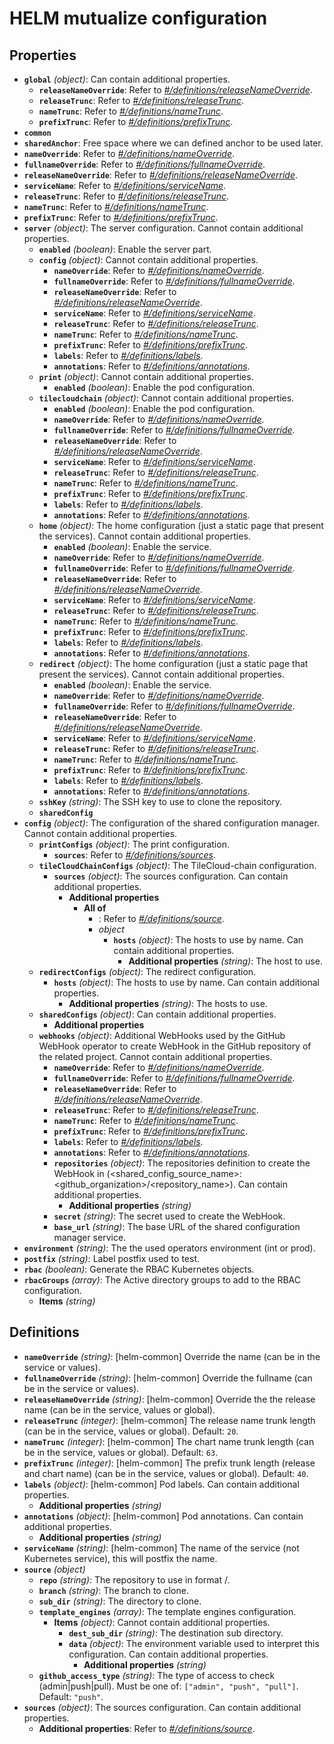# HELM mutualize configuration

## Properties

- <a id="properties/global"></a>**`global`** _(object)_: Can contain additional properties.
  - <a id="properties/global/properties/releaseNameOverride"></a>**`releaseNameOverride`**: Refer to _[#/definitions/releaseNameOverride](#definitions/releaseNameOverride)_.
  - <a id="properties/global/properties/releaseTrunc"></a>**`releaseTrunc`**: Refer to _[#/definitions/releaseTrunc](#definitions/releaseTrunc)_.
  - <a id="properties/global/properties/nameTrunc"></a>**`nameTrunc`**: Refer to _[#/definitions/nameTrunc](#definitions/nameTrunc)_.
  - <a id="properties/global/properties/prefixTrunc"></a>**`prefixTrunc`**: Refer to _[#/definitions/prefixTrunc](#definitions/prefixTrunc)_.
- <a id="properties/common"></a>**`common`**
- <a id="properties/sharedAnchor"></a>**`sharedAnchor`**: Free space where we can defined anchor to be used later.
- <a id="properties/nameOverride"></a>**`nameOverride`**: Refer to _[#/definitions/nameOverride](#definitions/nameOverride)_.
- <a id="properties/fullnameOverride"></a>**`fullnameOverride`**: Refer to _[#/definitions/fullnameOverride](#definitions/fullnameOverride)_.
- <a id="properties/releaseNameOverride"></a>**`releaseNameOverride`**: Refer to _[#/definitions/releaseNameOverride](#definitions/releaseNameOverride)_.
- <a id="properties/serviceName"></a>**`serviceName`**: Refer to _[#/definitions/serviceName](#definitions/serviceName)_.
- <a id="properties/releaseTrunc"></a>**`releaseTrunc`**: Refer to _[#/definitions/releaseTrunc](#definitions/releaseTrunc)_.
- <a id="properties/nameTrunc"></a>**`nameTrunc`**: Refer to _[#/definitions/nameTrunc](#definitions/nameTrunc)_.
- <a id="properties/prefixTrunc"></a>**`prefixTrunc`**: Refer to _[#/definitions/prefixTrunc](#definitions/prefixTrunc)_.
- <a id="properties/server"></a>**`server`** _(object)_: The server configuration. Cannot contain additional properties.
  - <a id="properties/server/properties/enabled"></a>**`enabled`** _(boolean)_: Enable the server part.
  - <a id="properties/server/properties/config"></a>**`config`** _(object)_: Cannot contain additional properties.
    - <a id="properties/server/properties/config/properties/nameOverride"></a>**`nameOverride`**: Refer to _[#/definitions/nameOverride](#definitions/nameOverride)_.
    - <a id="properties/server/properties/config/properties/fullnameOverride"></a>**`fullnameOverride`**: Refer to _[#/definitions/fullnameOverride](#definitions/fullnameOverride)_.
    - <a id="properties/server/properties/config/properties/releaseNameOverride"></a>**`releaseNameOverride`**: Refer to _[#/definitions/releaseNameOverride](#definitions/releaseNameOverride)_.
    - <a id="properties/server/properties/config/properties/serviceName"></a>**`serviceName`**: Refer to _[#/definitions/serviceName](#definitions/serviceName)_.
    - <a id="properties/server/properties/config/properties/releaseTrunc"></a>**`releaseTrunc`**: Refer to _[#/definitions/releaseTrunc](#definitions/releaseTrunc)_.
    - <a id="properties/server/properties/config/properties/nameTrunc"></a>**`nameTrunc`**: Refer to _[#/definitions/nameTrunc](#definitions/nameTrunc)_.
    - <a id="properties/server/properties/config/properties/prefixTrunc"></a>**`prefixTrunc`**: Refer to _[#/definitions/prefixTrunc](#definitions/prefixTrunc)_.
    - <a id="properties/server/properties/config/properties/labels"></a>**`labels`**: Refer to _[#/definitions/labels](#definitions/labels)_.
    - <a id="properties/server/properties/config/properties/annotations"></a>**`annotations`**: Refer to _[#/definitions/annotations](#definitions/annotations)_.
  - <a id="properties/server/properties/print"></a>**`print`** _(object)_: Cannot contain additional properties.
    - <a id="properties/server/properties/print/properties/enabled"></a>**`enabled`** _(boolean)_: Enable the pod configuration.
  - <a id="properties/server/properties/tilecloudchain"></a>**`tilecloudchain`** _(object)_: Cannot contain additional properties.
    - <a id="properties/server/properties/tilecloudchain/properties/enabled"></a>**`enabled`** _(boolean)_: Enable the pod configuration.
    - <a id="properties/server/properties/tilecloudchain/properties/nameOverride"></a>**`nameOverride`**: Refer to _[#/definitions/nameOverride](#definitions/nameOverride)_.
    - <a id="properties/server/properties/tilecloudchain/properties/fullnameOverride"></a>**`fullnameOverride`**: Refer to _[#/definitions/fullnameOverride](#definitions/fullnameOverride)_.
    - <a id="properties/server/properties/tilecloudchain/properties/releaseNameOverride"></a>**`releaseNameOverride`**: Refer to _[#/definitions/releaseNameOverride](#definitions/releaseNameOverride)_.
    - <a id="properties/server/properties/tilecloudchain/properties/serviceName"></a>**`serviceName`**: Refer to _[#/definitions/serviceName](#definitions/serviceName)_.
    - <a id="properties/server/properties/tilecloudchain/properties/releaseTrunc"></a>**`releaseTrunc`**: Refer to _[#/definitions/releaseTrunc](#definitions/releaseTrunc)_.
    - <a id="properties/server/properties/tilecloudchain/properties/nameTrunc"></a>**`nameTrunc`**: Refer to _[#/definitions/nameTrunc](#definitions/nameTrunc)_.
    - <a id="properties/server/properties/tilecloudchain/properties/prefixTrunc"></a>**`prefixTrunc`**: Refer to _[#/definitions/prefixTrunc](#definitions/prefixTrunc)_.
    - <a id="properties/server/properties/tilecloudchain/properties/labels"></a>**`labels`**: Refer to _[#/definitions/labels](#definitions/labels)_.
    - <a id="properties/server/properties/tilecloudchain/properties/annotations"></a>**`annotations`**: Refer to _[#/definitions/annotations](#definitions/annotations)_.
  - <a id="properties/server/properties/home"></a>**`home`** _(object)_: The home configuration (just a static page that present the services). Cannot contain additional properties.
    - <a id="properties/server/properties/home/properties/enabled"></a>**`enabled`** _(boolean)_: Enable the service.
    - <a id="properties/server/properties/home/properties/nameOverride"></a>**`nameOverride`**: Refer to _[#/definitions/nameOverride](#definitions/nameOverride)_.
    - <a id="properties/server/properties/home/properties/fullnameOverride"></a>**`fullnameOverride`**: Refer to _[#/definitions/fullnameOverride](#definitions/fullnameOverride)_.
    - <a id="properties/server/properties/home/properties/releaseNameOverride"></a>**`releaseNameOverride`**: Refer to _[#/definitions/releaseNameOverride](#definitions/releaseNameOverride)_.
    - <a id="properties/server/properties/home/properties/serviceName"></a>**`serviceName`**: Refer to _[#/definitions/serviceName](#definitions/serviceName)_.
    - <a id="properties/server/properties/home/properties/releaseTrunc"></a>**`releaseTrunc`**: Refer to _[#/definitions/releaseTrunc](#definitions/releaseTrunc)_.
    - <a id="properties/server/properties/home/properties/nameTrunc"></a>**`nameTrunc`**: Refer to _[#/definitions/nameTrunc](#definitions/nameTrunc)_.
    - <a id="properties/server/properties/home/properties/prefixTrunc"></a>**`prefixTrunc`**: Refer to _[#/definitions/prefixTrunc](#definitions/prefixTrunc)_.
    - <a id="properties/server/properties/home/properties/labels"></a>**`labels`**: Refer to _[#/definitions/labels](#definitions/labels)_.
    - <a id="properties/server/properties/home/properties/annotations"></a>**`annotations`**: Refer to _[#/definitions/annotations](#definitions/annotations)_.
  - <a id="properties/server/properties/redirect"></a>**`redirect`** _(object)_: The home configuration (just a static page that present the services). Cannot contain additional properties.
    - <a id="properties/server/properties/redirect/properties/enabled"></a>**`enabled`** _(boolean)_: Enable the service.
    - <a id="properties/server/properties/redirect/properties/nameOverride"></a>**`nameOverride`**: Refer to _[#/definitions/nameOverride](#definitions/nameOverride)_.
    - <a id="properties/server/properties/redirect/properties/fullnameOverride"></a>**`fullnameOverride`**: Refer to _[#/definitions/fullnameOverride](#definitions/fullnameOverride)_.
    - <a id="properties/server/properties/redirect/properties/releaseNameOverride"></a>**`releaseNameOverride`**: Refer to _[#/definitions/releaseNameOverride](#definitions/releaseNameOverride)_.
    - <a id="properties/server/properties/redirect/properties/serviceName"></a>**`serviceName`**: Refer to _[#/definitions/serviceName](#definitions/serviceName)_.
    - <a id="properties/server/properties/redirect/properties/releaseTrunc"></a>**`releaseTrunc`**: Refer to _[#/definitions/releaseTrunc](#definitions/releaseTrunc)_.
    - <a id="properties/server/properties/redirect/properties/nameTrunc"></a>**`nameTrunc`**: Refer to _[#/definitions/nameTrunc](#definitions/nameTrunc)_.
    - <a id="properties/server/properties/redirect/properties/prefixTrunc"></a>**`prefixTrunc`**: Refer to _[#/definitions/prefixTrunc](#definitions/prefixTrunc)_.
    - <a id="properties/server/properties/redirect/properties/labels"></a>**`labels`**: Refer to _[#/definitions/labels](#definitions/labels)_.
    - <a id="properties/server/properties/redirect/properties/annotations"></a>**`annotations`**: Refer to _[#/definitions/annotations](#definitions/annotations)_.
  - <a id="properties/server/properties/sshKey"></a>**`sshKey`** _(string)_: The SSH key to use to clone the repository.
  - <a id="properties/server/properties/sharedConfig"></a>**`sharedConfig`**
- <a id="properties/config"></a>**`config`** _(object)_: The configuration of the shared configuration manager. Cannot contain additional properties.
  - <a id="properties/config/properties/printConfigs"></a>**`printConfigs`** _(object)_: The print configuration.
    - <a id="properties/config/properties/printConfigs/properties/sources"></a>**`sources`**: Refer to _[#/definitions/sources](#definitions/sources)_.
  - <a id="properties/config/properties/tileCloudChainConfigs"></a>**`tileCloudChainConfigs`** _(object)_: The TileCloud-chain configuration.
    - <a id="properties/config/properties/tileCloudChainConfigs/properties/sources"></a>**`sources`** _(object)_: The sources configuration. Can contain additional properties.
      - <a id="properties/config/properties/tileCloudChainConfigs/properties/sources/additionalProperties"></a>**Additional properties**
        - **All of**
          - <a id="properties/config/properties/tileCloudChainConfigs/properties/sources/additionalProperties/allOf/0"></a>: Refer to _[#/definitions/source](#definitions/source)_.
          - <a id="properties/config/properties/tileCloudChainConfigs/properties/sources/additionalProperties/allOf/1"></a>_object_
            - <a id="properties/config/properties/tileCloudChainConfigs/properties/sources/additionalProperties/allOf/1/properties/hosts"></a>**`hosts`** _(object)_: The hosts to use by name. Can contain additional properties.
              - <a id="properties/config/properties/tileCloudChainConfigs/properties/sources/additionalProperties/allOf/1/properties/hosts/additionalProperties"></a>**Additional properties** _(string)_: The host to use.
  - <a id="properties/config/properties/redirectConfigs"></a>**`redirectConfigs`** _(object)_: The redirect configuration.
    - <a id="properties/config/properties/redirectConfigs/properties/hosts"></a>**`hosts`** _(object)_: The hosts to use by name. Can contain additional properties.
      - <a id="properties/config/properties/redirectConfigs/properties/hosts/additionalProperties"></a>**Additional properties** _(string)_: The hosts to use.
  - <a id="properties/config/properties/sharedConfigs"></a>**`sharedConfigs`** _(object)_: Can contain additional properties.
    - <a id="properties/config/properties/sharedConfigs/additionalProperties"></a>**Additional properties**
  - <a id="properties/config/properties/webhooks"></a>**`webhooks`** _(object)_: Additional WebHooks used by the GitHub WebHook operator to create WebHook in the GitHub repository of the related project. Cannot contain additional properties.
    - <a id="properties/config/properties/webhooks/properties/nameOverride"></a>**`nameOverride`**: Refer to _[#/definitions/nameOverride](#definitions/nameOverride)_.
    - <a id="properties/config/properties/webhooks/properties/fullnameOverride"></a>**`fullnameOverride`**: Refer to _[#/definitions/fullnameOverride](#definitions/fullnameOverride)_.
    - <a id="properties/config/properties/webhooks/properties/releaseNameOverride"></a>**`releaseNameOverride`**: Refer to _[#/definitions/releaseNameOverride](#definitions/releaseNameOverride)_.
    - <a id="properties/config/properties/webhooks/properties/releaseTrunc"></a>**`releaseTrunc`**: Refer to _[#/definitions/releaseTrunc](#definitions/releaseTrunc)_.
    - <a id="properties/config/properties/webhooks/properties/nameTrunc"></a>**`nameTrunc`**: Refer to _[#/definitions/nameTrunc](#definitions/nameTrunc)_.
    - <a id="properties/config/properties/webhooks/properties/prefixTrunc"></a>**`prefixTrunc`**: Refer to _[#/definitions/prefixTrunc](#definitions/prefixTrunc)_.
    - <a id="properties/config/properties/webhooks/properties/labels"></a>**`labels`**: Refer to _[#/definitions/labels](#definitions/labels)_.
    - <a id="properties/config/properties/webhooks/properties/annotations"></a>**`annotations`**: Refer to _[#/definitions/annotations](#definitions/annotations)_.
    - <a id="properties/config/properties/webhooks/properties/repositories"></a>**`repositories`** _(object)_: The repositories definition to create the WebHook in (<shared_config_source_name>: <github_organization>/<repository_name>). Can contain additional properties.
      - <a id="properties/config/properties/webhooks/properties/repositories/additionalProperties"></a>**Additional properties** _(string)_
    - <a id="properties/config/properties/webhooks/properties/secret"></a>**`secret`** _(string)_: The secret used to create the WebHook.
    - <a id="properties/config/properties/webhooks/properties/base_url"></a>**`base_url`** _(string)_: The base URL of the shared configuration manager service.
- <a id="properties/environment"></a>**`environment`** _(string)_: The the used operators environment (int or prod).
- <a id="properties/postfix"></a>**`postfix`** _(string)_: Label postfix used to test.
- <a id="properties/rbac"></a>**`rbac`** _(boolean)_: Generate the RBAC Kubernetes objects.
- <a id="properties/rbacGroups"></a>**`rbacGroups`** _(array)_: The Active directory groups to add to the RBAC configuration.
  - <a id="properties/rbacGroups/items"></a>**Items** _(string)_

## Definitions

- <a id="definitions/nameOverride"></a>**`nameOverride`** _(string)_: [helm-common] Override the name (can be in the service or values).
- <a id="definitions/fullnameOverride"></a>**`fullnameOverride`** _(string)_: [helm-common] Override the fullname (can be in the service or values).
- <a id="definitions/releaseNameOverride"></a>**`releaseNameOverride`** _(string)_: [helm-common] Override the the release name (can be in the service, values or global).
- <a id="definitions/releaseTrunc"></a>**`releaseTrunc`** _(integer)_: [helm-common] The release name trunk length (can be in the service, values or global). Default: `20`.
- <a id="definitions/nameTrunc"></a>**`nameTrunc`** _(integer)_: [helm-common] The chart name trunk length (can be in the service, values or global). Default: `63`.
- <a id="definitions/prefixTrunc"></a>**`prefixTrunc`** _(integer)_: [helm-common] The prefix trunk length (release and chart name) (can be in the service, values or global). Default: `40`.
- <a id="definitions/labels"></a>**`labels`** _(object)_: [helm-common] Pod labels. Can contain additional properties.
  - <a id="definitions/labels/additionalProperties"></a>**Additional properties** _(string)_
- <a id="definitions/annotations"></a>**`annotations`** _(object)_: [helm-common] Pod annotations. Can contain additional properties.
  - <a id="definitions/annotations/additionalProperties"></a>**Additional properties** _(string)_
- <a id="definitions/serviceName"></a>**`serviceName`** _(string)_: [helm-common] The name of the service (not Kubernetes service), this will postfix the name.
- <a id="definitions/source"></a>**`source`** _(object)_
  - <a id="definitions/source/properties/repo"></a>**`repo`** _(string)_: The repository to use in format <org>/<repo>.
  - <a id="definitions/source/properties/branch"></a>**`branch`** _(string)_: The branch to clone.
  - <a id="definitions/source/properties/sub_dir"></a>**`sub_dir`** _(string)_: The directory to clone.
  - <a id="definitions/source/properties/template_engines"></a>**`template_engines`** _(array)_: The template engines configuration.
    - <a id="definitions/source/properties/template_engines/items"></a>**Items** _(object)_: Cannot contain additional properties.
      - <a id="definitions/source/properties/template_engines/items/properties/dest_sub_dir"></a>**`dest_sub_dir`** _(string)_: The destination sub directory.
      - <a id="definitions/source/properties/template_engines/items/properties/data"></a>**`data`** _(object)_: The environment variable used to interpret this configuration. Can contain additional properties.
        - <a id="definitions/source/properties/template_engines/items/properties/data/additionalProperties"></a>**Additional properties** _(string)_
  - <a id="definitions/source/properties/github_access_type"></a>**`github_access_type`** _(string)_: The type of access to check (admin|push|pull). Must be one of: `["admin", "push", "pull"]`. Default: `"push"`.
- <a id="definitions/sources"></a>**`sources`** _(object)_: The sources configuration. Can contain additional properties.
  - <a id="definitions/sources/additionalProperties"></a>**Additional properties**: Refer to _[#/definitions/source](#definitions/source)_.
